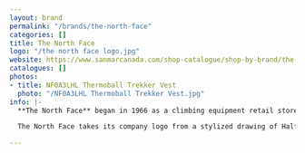 ```yaml
---
layout: brand
permalink: "/brands/the-north-face"
categories: []
title: The North Face
logo: "/the north face logo.jpg"
website: https://www.sanmarcanada.com/shop-catalogue/shop-by-brand/the-north-face-reg.html
catalogues: []
photos:
- title: NF0A3LHL Thermoball Trekker Vest
  photo: "/NF0A3LHL Thermoball Trekker Vest.jpg"
info: |-
  **The North Face** began in 1966 as a climbing equipment retail store in San Francisco, founded by Douglas Tompkins and his wife, Susie Tompkins.

  The North Face takes its company logo from a stylized drawing of Half Dome, in Yosemite National Park.

---
```

